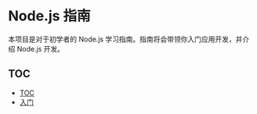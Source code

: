 # Node.js 指南

本项目是对于初学者的 Node.js 学习指南。指南将会带领你入门应用开发，并介绍 Node.js 开发。

## TOC

- [TOC](./toc.md)
- [入门](./getting-started/)

